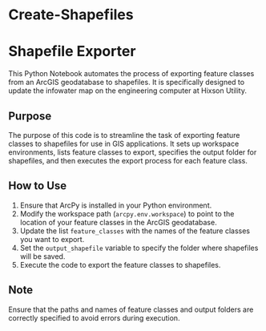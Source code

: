# Create-Shapefiles
# Shapefile Exporter

This Python Notebook automates the process of exporting feature classes from an ArcGIS geodatabase to shapefiles. It is specifically designed to update the infowater map on the engineering computer at Hixson Utility. 

## Purpose

The purpose of this code is to streamline the task of exporting feature classes to shapefiles for use in GIS applications. It sets up workspace environments, lists feature classes to export, specifies the output folder for shapefiles, and then executes the export process for each feature class. 

## How to Use

1. Ensure that ArcPy is installed in your Python environment.
2. Modify the workspace path (`arcpy.env.workspace`) to point to the location of your feature classes in the ArcGIS geodatabase.
3. Update the list `feature_classes` with the names of the feature classes you want to export.
4. Set the `output_shapefile` variable to specify the folder where shapefiles will be saved.
5. Execute the code to export the feature classes to shapefiles.

## Note

Ensure that the paths and names of feature classes and output folders are correctly specified to avoid errors during execution.
